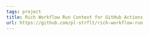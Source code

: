```yaml
---
tags: project
title: Rich Workflow Run Context for GitHub Actions
url: https://github.com/pl-strflt/rich-workflow-run
---
```

